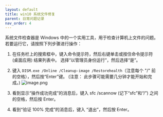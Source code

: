 ```yaml
---
layout: default
title: win10 系统文件修复
parent: 日常问题记录
nav_order: 4
---
```



系统文件检查器是 Windows 中的一个实用工具，用于检查计算机上文件的问题。 若要运行它，请按照下列步骤进行操作：

1. 在任务栏上的搜索框中，键入命令提示符，然后右键单击或按住命令提示符 (桌面应用) 结果列表中。 选择“以管理员身份运行”，然后选择“是”。

2. 键入 `DISM.exe /Online /Cleanup-image /Restorehealth`（注意每个 "/" 前的空格），然后按“Enter”键。 (注意： 此步骤可能需要几分钟才能开始和完成。)
![image.png](https://file.mbad.top/file/202304171610205.png)

3. 看到显示“操作成功完成”的消息后，键入 sfc /scannow (记下“sfc”和“/”) 之间的空格，然后按 Enter。

4. 看到“验证 100% 完成”的消息后，键入 “退出”，然后按 Enter。
